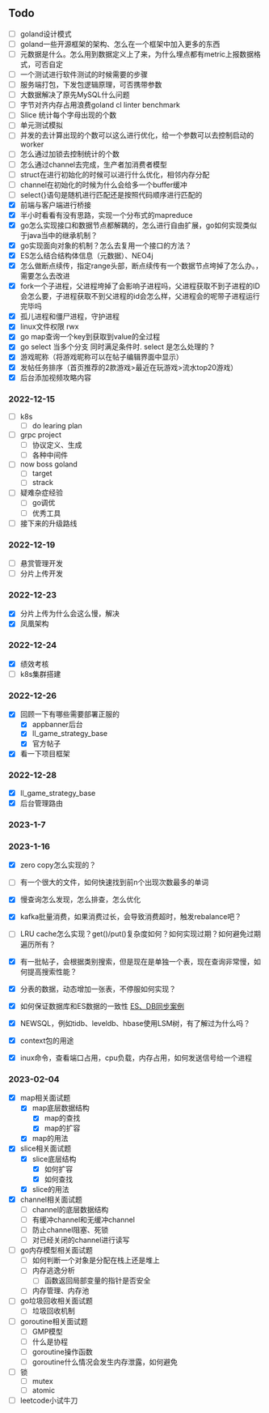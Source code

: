 ## Todo
- [ ] goland设计模式
- [ ] goland一些开源框架的架构、怎么在一个框架中加入更多的东西
- [ ] 元数据是什么。怎么用到数据定义上了来，为什么埋点都有metric上报数据格式，可否自定
- [ ] 一个测试进行软件测试的时候需要的步骤
- [ ] 服务端打包，下发包逻辑原理，可否携带参数
- [ ] 大数据解决了原先MySQL什么问题
- [ ] 字节对齐内存占用浪费goland cl linter benchmark
- [ ] Slice 统计每个字母出现的个数
- [ ] 单元测试模拟
- [ ] 并发的去计算出现的个数可以这么进行优化，给一个参数可以去控制启动的worker
- [ ] 怎么通过加锁去控制统计的个数
- [ ] 怎么通过channel去完成，生产者加消费者模型
- [ ] struct在进行初始化的时候可以进行什么优化，相邻内存分配
- [ ] channel在初始化的时候为什么会给多一个buffer缓冲
- [ ] select{}语句是随机进行匹配还是按照代码顺序进行匹配的		
- [x] 前端与客户端进行桥接
- [x] 半小时看看有没有思路，实现一个分布式的mapreduce
- [x] go怎么实现接口和数据节点都解耦的，怎么进行自由扩展，go如何实现类似于java当中的继承机制？
- [x] go实现面向对象的机制？怎么去复用一个接口的方法？
- [x] ES怎么结合结构体信息（元数据）、NEO4j
- [x] 怎么做断点续传，指定range头部，断点续传有一个数据节点垮掉了怎么办。，需要怎么去改进
- [x] fork一个子进程，父进程垮掉了会影响子进程吗，父进程获取不到子进程的ID会怎么要，子进程获取不到父进程的id会怎么样，父进程会的呢带子进程运行完毕吗
- [x] 孤儿进程和僵尸进程，守护进程
- [x] linux文件权限 rwx
- [x] go map查询一个key到获取到value的全过程
- [x] go select 当多个分支 同时满足条件时. select 是怎么处理的 ?
- [x] 游戏昵称（将游戏昵称可以在帖子编辑界面中显示）
- [x] 发帖任务排序（首页推荐的2款游戏>最近在玩游戏>流水top20游戏）
- [x] 后台添加视频攻略内容

### 2022-12-15
- [ ] k8s
  - [ ] do learing plan
- [ ] grpc project
  - [ ] 协议定义、生成
  - [ ] 各种中间件
- [ ] now boss goland
  - [ ] target
  - [ ] strack
- [ ] 疑难杂症经验
  - [ ] go调优
  - [ ] 优秀工具
- [ ] 接下来的升级路线

### 2022-12-19
- [ ] 悬赏管理开发
- [ ] 分片上传开发

### 2022-12-23 
- [x] 分片上传为什么会这么慢，解决
- [x] 凤凰架构

### 2022-12-24 
- [x] 绩效考核
- [ ] k8s集群搭建

### 2022-12-26 
- [x] 回顾一下有哪些需要部署正服的
  - [x] appbanner后台
  - [x] ll_game_strategy_base
  - [x] 官方帖子
- [x] 看一下项目框架

### 2022-12-28
- [x] ll_game_strategy_base
- [x] 后台管理路由

### 2023-1-7

### 2023-1-16
- [x] zero copy怎么实现的？
- [ ] 有一个很大的文件，如何快速找到前n个出现次数最多的单词
- [x] 慢查询怎么发现，怎么排查，怎么优化
- [x] kafka批量消费，如果消费过长，会导致消费超时，触发rebalance吧？
- [ ] LRU cache怎么实现？get()/put()复杂度如何？如何实现过期？如何避免过期遍历所有？
- [x] 有一批帖子，会根据类别搜索，但是现在是单独一个表，现在查询非常慢，如何提高搜索性能？
- [x] 分表的数据，动态增加一张表，不停服如何实现？
- [x] 如何保证数据库和ES数据的一致性
	[ES、DB同步案例](https://www.modb.pro/db/420079)
- [x] NEWSQL，例如tidb、leveldb、hbase使用LSM树，有了解过为什么吗？
- [x] context包的用途
- [x] inux命令，查看端口占用，cpu负载，内存占用，如何发送信号给一个进程



### 2023-02-04

- [x] map相关面试题
  - [x] map底层数据结构
    - [x] map的查找
    - [x] map的扩容
  - [x] map的用法
- [x] slice相关面试题
  - [x] slice底层结构
    - [x] 如何扩容
    - [x] 如何查找
  - [x] slice的用法
- [x] channel相关面试题
  - [ ] channel的底层数据结构
  - [ ] 有缓冲channel和无缓冲channel
  - [ ] 防止channel阻塞、死锁
  - [ ] 对已经关闭的channel进行读写
- [ ] go内存模型相关面试题
  - [ ] 如何判断一个对象是分配在栈上还是堆上
  - [ ] 内存逃逸分析
    - [ ] 函数返回局部变量的指针是否安全
  - [ ] 内存管理、内存池
- [ ] go垃圾回收相关面试题
  - [ ] 垃圾回收机制
- [ ] goroutine相关面试题
  - [ ] GMP模型
  - [ ] 什么是协程
  - [ ] goroutine操作函数
  - [ ] goroutine什么情况会发生内存泄露，如何避免
- [ ] 锁
  - [ ] mutex
  - [ ] atomic
- [ ] leetcode小试牛刀
